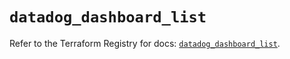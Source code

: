 # `datadog_dashboard_list`

Refer to the Terraform Registry for docs: [`datadog_dashboard_list`](https://registry.terraform.io/providers/datadog/datadog/3.60.1/docs/resources/dashboard_list).
